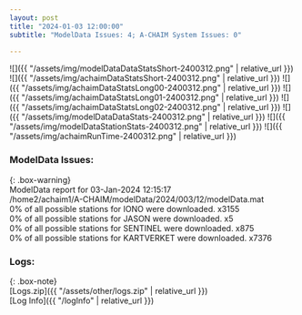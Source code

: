 ```yaml
---
layout: post
title: "2024-01-03 12:00:00"
subtitle: "ModelData Issues: 4; A-CHAIM System Issues: 0"

---
```


![]({{ "/assets/img/modelDataDataStatsShort-2400312.png" | relative_url }})
![]({{ "/assets/img/achaimDataStatsShort-2400312.png" | relative_url }})
![]({{ "/assets/img/achaimDataStatsLong00-2400312.png" | relative_url }})
![]({{ "/assets/img/achaimDataStatsLong01-2400312.png" | relative_url }})
![]({{ "/assets/img/achaimDataStatsLong02-2400312.png" | relative_url }})
![]({{ "/assets/img/modelDataDataStats-2400312.png" | relative_url }})
![]({{ "/assets/img/modelDataStationStats-2400312.png" | relative_url }})
![]({{ "/assets/img/achaimRunTime-2400312.png" | relative_url }})


### ModelData Issues:  
  
{: .box-warning}  
 ModelData report for 03-Jan-2024 12:15:17   
 /home2/achaim1/A-CHAIM/modelData/2024/003/12/modelData.mat   
 0% of all possible stations for IONO were downloaded. x3155   
 0% of all possible stations for JASON were downloaded. x5   
 0% of all possible stations for SENTINEL were downloaded. x875   
 0% of all possible stations for KARTVERKET were downloaded. x7376   
  


### Logs:  
  
{: .box-note}  
[Logs.zip]({{ "/assets/other/logs.zip" | relative_url }})  
[Log Info]({{ "/logInfo" | relative_url }})  
